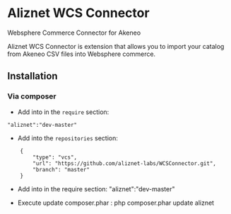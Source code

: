 # Aliznet WCS Connector

Websphere Commerce Connector for Akeneo

Aliznet WCS Connector is extension that allows you to import your catalog from Akeneo CSV files into Websphere commerce.

## Installation

### Via composer

- Add into in the `require` section:

`"aliznet":"dev-master"`

- Add into the `repositories` section:

```
	{
        "type": "vcs",
        "url": "https://github.com/aliznet-labs/WCSConnector.git",
        "branch": "master"
    }
```

- Add into in the require section:
"aliznet":"dev-master"

- Execute update composer.phar :
php composer.phar update aliznet



